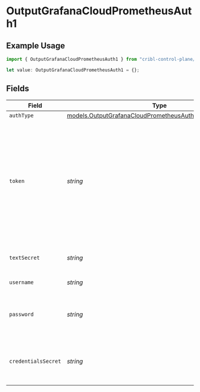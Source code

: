 # OutputGrafanaCloudPrometheusAuth1

## Example Usage

```typescript
import { OutputGrafanaCloudPrometheusAuth1 } from "cribl-control-plane/models";

let value: OutputGrafanaCloudPrometheusAuth1 = {};
```

## Fields

| Field                                                                                                                                                                                                       | Type                                                                                                                                                                                                        | Required                                                                                                                                                                                                    | Description                                                                                                                                                                                                 |
| ----------------------------------------------------------------------------------------------------------------------------------------------------------------------------------------------------------- | ----------------------------------------------------------------------------------------------------------------------------------------------------------------------------------------------------------- | ----------------------------------------------------------------------------------------------------------------------------------------------------------------------------------------------------------- | ----------------------------------------------------------------------------------------------------------------------------------------------------------------------------------------------------------- |
| `authType`                                                                                                                                                                                                  | [models.OutputGrafanaCloudPrometheusAuthAuthenticationType1](../models/outputgrafanacloudprometheusauthauthenticationtype1.md)                                                                              | :heavy_minus_sign:                                                                                                                                                                                          | N/A                                                                                                                                                                                                         |
| `token`                                                                                                                                                                                                     | *string*                                                                                                                                                                                                    | :heavy_minus_sign:                                                                                                                                                                                          | Bearer token to include in the authorization header. In Grafana Cloud, this is generally built by concatenating the username and the API key, separated by a colon. Example: <your-username>:<your-api-key> |
| `textSecret`                                                                                                                                                                                                | *string*                                                                                                                                                                                                    | :heavy_minus_sign:                                                                                                                                                                                          | Select or create a stored text secret                                                                                                                                                                       |
| `username`                                                                                                                                                                                                  | *string*                                                                                                                                                                                                    | :heavy_minus_sign:                                                                                                                                                                                          | Username for authentication                                                                                                                                                                                 |
| `password`                                                                                                                                                                                                  | *string*                                                                                                                                                                                                    | :heavy_minus_sign:                                                                                                                                                                                          | Password (API key in Grafana Cloud domain) for authentication                                                                                                                                               |
| `credentialsSecret`                                                                                                                                                                                         | *string*                                                                                                                                                                                                    | :heavy_minus_sign:                                                                                                                                                                                          | Select or create a secret that references your credentials                                                                                                                                                  |